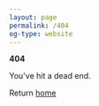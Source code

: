 ```yaml
---
layout: page
permalink: /404
og-type: website
---
```

**404**

You've hit a dead end.

Return [home](/)
